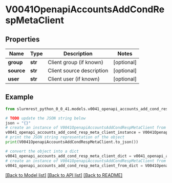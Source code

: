 # V0041OpenapiAccountsAddCondRespMetaClient


## Properties

Name | Type | Description | Notes
------------ | ------------- | ------------- | -------------
**group** | **str** | Client group (if known) | [optional] 
**source** | **str** | Client source description | [optional] 
**user** | **str** | Client user (if known) | [optional] 

## Example

```python
from slurmrest_python_0_0_41.models.v0041_openapi_accounts_add_cond_resp_meta_client import V0041OpenapiAccountsAddCondRespMetaClient

# TODO update the JSON string below
json = "{}"
# create an instance of V0041OpenapiAccountsAddCondRespMetaClient from a JSON string
v0041_openapi_accounts_add_cond_resp_meta_client_instance = V0041OpenapiAccountsAddCondRespMetaClient.from_json(json)
# print the JSON string representation of the object
print(V0041OpenapiAccountsAddCondRespMetaClient.to_json())

# convert the object into a dict
v0041_openapi_accounts_add_cond_resp_meta_client_dict = v0041_openapi_accounts_add_cond_resp_meta_client_instance.to_dict()
# create an instance of V0041OpenapiAccountsAddCondRespMetaClient from a dict
v0041_openapi_accounts_add_cond_resp_meta_client_from_dict = V0041OpenapiAccountsAddCondRespMetaClient.from_dict(v0041_openapi_accounts_add_cond_resp_meta_client_dict)
```
[[Back to Model list]](../README.md#documentation-for-models) [[Back to API list]](../README.md#documentation-for-api-endpoints) [[Back to README]](../README.md)


